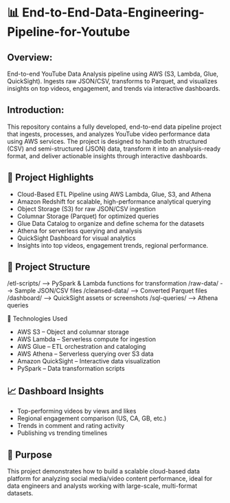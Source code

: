 # 📊 End-to-End-Data-Engineering-Pipeline-for-Youtube
## Overview:
End-to-end YouTube Data Analysis pipeline using AWS (S3, Lambda, Glue, QuickSight). Ingests raw JSON/CSV, transforms to Parquet, and visualizes insights on top videos, engagement, and trends via interactive dashboards.

## Introduction:
This repository contains a fully developed, end-to-end data pipeline project that ingests, processes, and analyzes YouTube video performance data using AWS services. The project is designed to handle both structured (CSV) and semi-structured (JSON) data, transform it into an analysis-ready format, and deliver actionable insights through interactive dashboards.

## 🚀 Project Highlights
- Cloud-Based ETL Pipeline using AWS Lambda, Glue, S3, and Athena
- Amazon Redshift for scalable, high-performance analytical querying
- Object Storage (S3) for raw JSON/CSV ingestion
- Columnar Storage (Parquet) for optimized queries
- Glue Data Catalog to organize and define schema for the datasets
- Athena for serverless querying and analysis
- QuickSight Dashboard for visual analytics
- Insights into top videos, engagement trends, regional performance.

## 📁 Project Structure
/etl-scripts/        --> PySpark & Lambda functions for transformation
/raw-data/           --> Sample JSON/CSV files
/cleansed-data/      --> Converted Parquet files
/dashboard/          --> QuickSight assets or screenshots
/sql-queries/        --> Athena queries

🔧 Technologies Used
- AWS S3 – Object and columnar storage
- AWS Lambda – Serverless compute for ingestion
- AWS Glue – ETL orchestration and cataloging
- AWS Athena – Serverless querying over S3 data
- Amazon QuickSight – Interactive data visualization
- PySpark – Data transformation scripts

## 📈 Dashboard Insights
- Top-performing videos by views and likes
- Regional engagement comparison (US, CA, GB, etc.)
- Trends in comment and rating activity
- Publishing vs trending timelines

## 🧠 Purpose
This project demonstrates how to build a scalable cloud-based data platform for analyzing social media/video content performance, ideal for data engineers and analysts working with large-scale, multi-format datasets.
